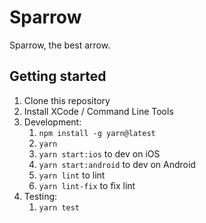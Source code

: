 # Sparrow
Sparrow, the best arrow.

## Getting started

1. Clone this repository
2. Install XCode / Command Line Tools
3. Development:
    1. `npm install -g yarn@latest`
    2. `yarn`
    3. `yarn start:ios` to dev on iOS
    4. `yarn start:android` to dev on Android
    5. `yarn lint` to lint
    6. `yarn lint-fix` to fix lint
5. Testing:
    1. `yarn test`
